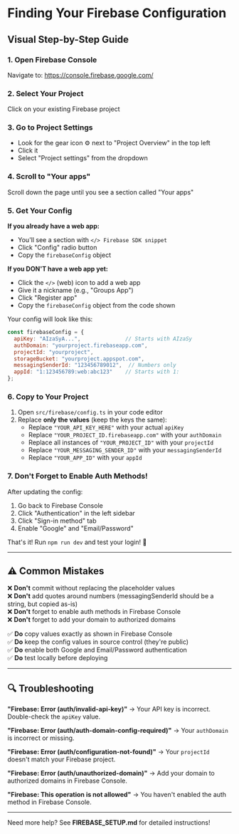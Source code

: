 # Finding Your Firebase Configuration

## Visual Step-by-Step Guide

### 1. Open Firebase Console
Navigate to: https://console.firebase.google.com/

### 2. Select Your Project
Click on your existing Firebase project

### 3. Go to Project Settings
- Look for the gear icon ⚙️ next to "Project Overview" in the top left
- Click it
- Select "Project settings" from the dropdown

### 4. Scroll to "Your apps"
Scroll down the page until you see a section called "Your apps"

### 5. Get Your Config

**If you already have a web app:**
- You'll see a section with `</> Firebase SDK snippet`
- Click "Config" radio button
- Copy the `firebaseConfig` object

**If you DON'T have a web app yet:**
- Click the `</>` (web) icon to add a web app
- Give it a nickname (e.g., "Groups App")
- Click "Register app"
- Copy the `firebaseConfig` object from the code shown

Your config will look like this:

```javascript
const firebaseConfig = {
  apiKey: "AIzaSyA...",              // Starts with AIzaSy
  authDomain: "yourproject.firebaseapp.com",
  projectId: "yourproject",
  storageBucket: "yourproject.appspot.com",
  messagingSenderId: "123456789012",  // Numbers only
  appId: "1:123456789:web:abc123"    // Starts with 1:
};
```

### 6. Copy to Your Project

1. Open `src/firebase/config.ts` in your code editor
2. Replace **only the values** (keep the keys the same):
   - Replace `"YOUR_API_KEY_HERE"` with your actual `apiKey`
   - Replace `"YOUR_PROJECT_ID.firebaseapp.com"` with your `authDomain`
   - Replace all instances of `"YOUR_PROJECT_ID"` with your `projectId`
   - Replace `"YOUR_MESSAGING_SENDER_ID"` with your `messagingSenderId`
   - Replace `"YOUR_APP_ID"` with your `appId`

### 7. Don't Forget to Enable Auth Methods!

After updating the config:
1. Go back to Firebase Console
2. Click "Authentication" in the left sidebar
3. Click "Sign-in method" tab
4. Enable "Google" and "Email/Password"

That's it! Run `npm run dev` and test your login! 🚀

---

## ⚠️ Common Mistakes

❌ **Don't** commit without replacing the placeholder values  
❌ **Don't** add quotes around numbers (messagingSenderId should be a string, but copied as-is)  
❌ **Don't** forget to enable auth methods in Firebase Console  
❌ **Don't** forget to add your domain to authorized domains  

✅ **Do** copy values exactly as shown in Firebase Console  
✅ **Do** keep the config values in source control (they're public)  
✅ **Do** enable both Google and Email/Password authentication  
✅ **Do** test locally before deploying  

---

## 🔍 Troubleshooting

**"Firebase: Error (auth/invalid-api-key)"**
→ Your API key is incorrect. Double-check the `apiKey` value.

**"Firebase: Error (auth/auth-domain-config-required)"**
→ Your `authDomain` is incorrect or missing.

**"Firebase: Error (auth/configuration-not-found)"**
→ Your `projectId` doesn't match your Firebase project.

**"Firebase: Error (auth/unauthorized-domain)"**
→ Add your domain to authorized domains in Firebase Console.

**"Firebase: This operation is not allowed"**
→ You haven't enabled the auth method in Firebase Console.

---

Need more help? See **FIREBASE_SETUP.md** for detailed instructions!

